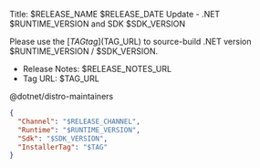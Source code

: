 <!-- This file is a template for a GitHub Discussion post. -->
<!-- The line prefixed by 'Title:' will be submitted as the title of the discussion, and the rest of the file will be submitted as the body. -->
Title: $RELEASE_NAME $RELEASE_DATE Update - .NET $RUNTIME_VERSION and SDK $SDK_VERSION

Please use the [$TAG tag]($TAG_URL) to source-build .NET version $RUNTIME_VERSION / $SDK_VERSION.

- Release Notes: $RELEASE_NOTES_URL
- Tag URL: $TAG_URL

@dotnet/distro-maintainers

```json
{
  "Channel": "$RELEASE_CHANNEL",
  "Runtime": "$RUNTIME_VERSION",
  "Sdk": "$SDK_VERSION",
  "InstallerTag": "$TAG"
}
```